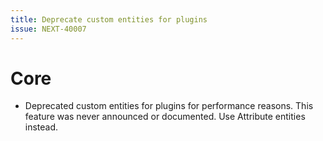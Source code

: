 ```yaml
---
title: Deprecate custom entities for plugins
issue: NEXT-40007
---
```


# Core

* Deprecated custom entities for plugins for performance reasons. This feature was never announced or documented. Use Attribute entities instead.
